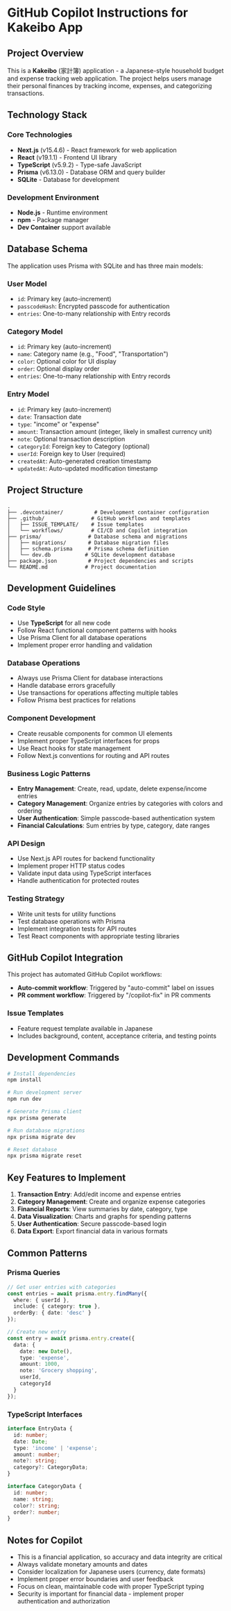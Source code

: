 # GitHub Copilot Instructions for Kakeibo App

## Project Overview

This is a **Kakeibo** (家計簿) application - a Japanese-style household budget and expense tracking web application. The project helps users manage their personal finances by tracking income, expenses, and categorizing transactions.

## Technology Stack

### Core Technologies
- **Next.js** (v15.4.6) - React framework for web application
- **React** (v19.1.1) - Frontend UI library
- **TypeScript** (v5.9.2) - Type-safe JavaScript
- **Prisma** (v6.13.0) - Database ORM and query builder
- **SQLite** - Database for development

### Development Environment
- **Node.js** - Runtime environment
- **npm** - Package manager
- **Dev Container** support available

## Database Schema

The application uses Prisma with SQLite and has three main models:

### User Model
- `id`: Primary key (auto-increment)
- `passcodeHash`: Encrypted passcode for authentication
- `entries`: One-to-many relationship with Entry records

### Category Model
- `id`: Primary key (auto-increment)
- `name`: Category name (e.g., "Food", "Transportation")
- `color`: Optional color for UI display
- `order`: Optional display order
- `entries`: One-to-many relationship with Entry records

### Entry Model
- `id`: Primary key (auto-increment)
- `date`: Transaction date
- `type`: "income" or "expense"
- `amount`: Transaction amount (integer, likely in smallest currency unit)
- `note`: Optional transaction description
- `categoryId`: Foreign key to Category (optional)
- `userId`: Foreign key to User (required)
- `createdAt`: Auto-generated creation timestamp
- `updatedAt`: Auto-updated modification timestamp

## Project Structure

```
.
├── .devcontainer/          # Development container configuration
├── .github/               # GitHub workflows and templates
│   ├── ISSUE_TEMPLATE/    # Issue templates
│   └── workflows/         # CI/CD and Copilot integration
├── prisma/               # Database schema and migrations
│   ├── migrations/       # Database migration files
│   ├── schema.prisma     # Prisma schema definition
│   └── dev.db           # SQLite development database
├── package.json          # Project dependencies and scripts
└── README.md            # Project documentation
```

## Development Guidelines

### Code Style
- Use **TypeScript** for all new code
- Follow React functional component patterns with hooks
- Use Prisma Client for all database operations
- Implement proper error handling and validation

### Database Operations
- Always use Prisma Client for database interactions
- Handle database errors gracefully
- Use transactions for operations affecting multiple tables
- Follow Prisma best practices for relations

### Component Development
- Create reusable components for common UI elements
- Implement proper TypeScript interfaces for props
- Use React hooks for state management
- Follow Next.js conventions for routing and API routes

### Business Logic Patterns
- **Entry Management**: Create, read, update, delete expense/income entries
- **Category Management**: Organize entries by categories with colors and ordering
- **User Authentication**: Simple passcode-based authentication system
- **Financial Calculations**: Sum entries by type, category, date ranges

### API Design
- Use Next.js API routes for backend functionality
- Implement proper HTTP status codes
- Validate input data using TypeScript interfaces
- Handle authentication for protected routes

### Testing Strategy
- Write unit tests for utility functions
- Test database operations with Prisma
- Implement integration tests for API routes
- Test React components with appropriate testing libraries

## GitHub Copilot Integration

This project has automated GitHub Copilot workflows:
- **Auto-commit workflow**: Triggered by "auto-commit" label on issues
- **PR comment workflow**: Triggered by "/copilot-fix" in PR comments

### Issue Templates
- Feature request template available in Japanese
- Includes background, content, acceptance criteria, and testing points

## Development Commands

```bash
# Install dependencies
npm install

# Run development server
npm run dev

# Generate Prisma client
npx prisma generate

# Run database migrations
npx prisma migrate dev

# Reset database
npx prisma migrate reset
```

## Key Features to Implement

1. **Transaction Entry**: Add/edit income and expense entries
2. **Category Management**: Create and organize expense categories
3. **Financial Reports**: View summaries by date, category, type
4. **Data Visualization**: Charts and graphs for spending patterns
5. **User Authentication**: Secure passcode-based login
6. **Data Export**: Export financial data in various formats

## Common Patterns

### Prisma Queries
```typescript
// Get user entries with categories
const entries = await prisma.entry.findMany({
  where: { userId },
  include: { category: true },
  orderBy: { date: 'desc' }
});

// Create new entry
const entry = await prisma.entry.create({
  data: {
    date: new Date(),
    type: 'expense',
    amount: 1000,
    note: 'Grocery shopping',
    userId,
    categoryId
  }
});
```

### TypeScript Interfaces
```typescript
interface EntryData {
  id: number;
  date: Date;
  type: 'income' | 'expense';
  amount: number;
  note?: string;
  category?: CategoryData;
}

interface CategoryData {
  id: number;
  name: string;
  color?: string;
  order?: number;
}
```

## Notes for Copilot

- This is a financial application, so accuracy and data integrity are critical
- Always validate monetary amounts and dates
- Consider localization for Japanese users (currency, date formats)
- Implement proper error boundaries and user feedback
- Focus on clean, maintainable code with proper TypeScript typing
- Security is important for financial data - implement proper authentication and authorization
